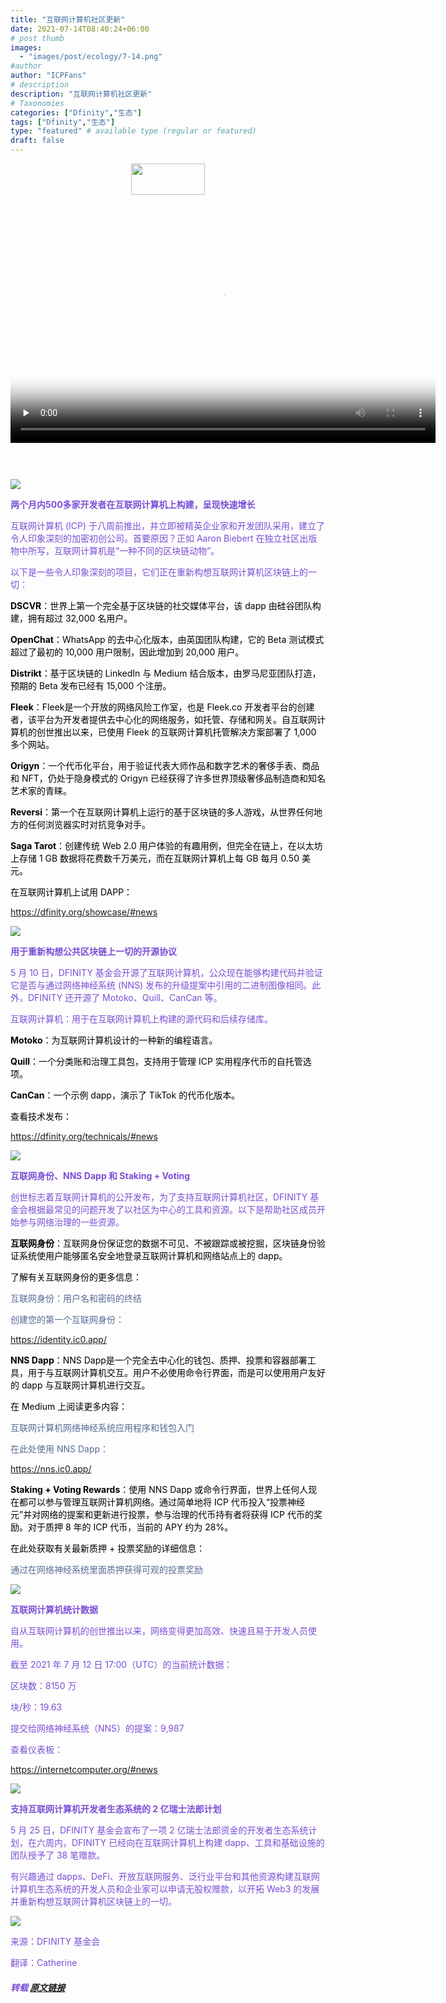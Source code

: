 ```yaml
---
title: "互联网计算机社区更新"
date: 2021-07-14T08:40:24+06:00
# post thumb
images:
  - "images/post/ecology/7-14.png"
#author
author: "ICPFans"
# description
description: "互联网计算机社区更新"
# Taxonomies
categories: ["Dfinity","生态"]
tags: ["Dfinity","生态"]
type: "featured" # available type (regular or featured)
draft: false
---
```


<center>
<img width = '118' height ='50' src ="https://mmbiz.qpic.cn/mmbiz_jpg/JUK5MT24wzO5kmTW67t1ty1icJD4eF8R53YZQlPrDSiaEZicTXyjqYxaGpLRbrZ76reKSpiaial6m10vLNBfYYibJhww/640?wx_fmt=jpeg&tp=webp&wxfrom=5&wx_lazy=1&wx_co=1"/>
</center>
<br>

<center>
<video id="video" height=380 width=680 controls="" preload="none" poster="http://mmbiz.qpic.cn/mmbiz_jpg/JUK5MT24wzPFd6L6nsiaOX28pPAR6z8KD1oyL9KuqdVpk58YqWAI7ltYDAVcU3rqDB0QCvBIcQDteg6zyRr9H1Q/0?wx_fmt=jpeg">
      <source id="mp4" src="http://mpvideo.qpic.cn/0bf2piabcaaanqaklc7otnqfa6wdcf5aaeia.f10002.mp4?dis_k=8ed01473fb83bdb8164bd1bdcadbd76c&amp;dis_t=1626333757&amp;spec_id=MzU1ODA4MjE5Ng%3D%3D1626335110&amp;vid=wxv_1957299405871464450&amp;format_id=10002&amp;support_redirect=1&amp;mmversion=false" type="video/mp4">
</video>
</center>

<br>

<center>
<img width = '22' height ='10' src ="https://mmbiz.qpic.cn/mmbiz_gif/JUK5MT24wzPv13Yhx8f5HJdwqvg2haiahDludaEbzkicWs0CSQPHQhynrIHnzsibkZDkiawQBFE7UHmicib1rNEkQDcw/640?wx_fmt=gif&tp=webp&wxfrom=5&wx_lazy=1"/>
</center>
<br>


![](https://mmbiz.qpic.cn/mmbiz_png/JUK5MT24wzPvBNco3fdjia6ucDvLNib4gWliaQiaPCD26NGQkGIUicca6g89CGnX1jE1jLAWXtT5YAXH6iciaVZBic4KxQ/640?wx_fmt=png&tp=webp&wxfrom=5&wx_lazy=1&wx_co=1)



<font color=#7A4FD6> **两个月内500多家开发者在互联网计算机上构建，呈现快速增长** <font>



互联网计算机 (ICP) 于八周前推出，并立即被精英企业家和开发团队采用，建立了令人印象深刻的加密初创公司。首要原因？正如 Aaron Biebert 在独立社区出版物中所写，互联网计算机是“一种不同的区块链动物”。



以下是一些令人印象深刻的项目，它们正在重新构想互联网计算机区块链上的一切：



<font color=#000000>**DSCVR**<font>：世界上第一个完全基于区块链的社交媒体平台，该 dapp 由硅谷团队构建，拥有超过 32,000 名用户。



<font color=#000000>**OpenChat**<font>：WhatsApp 的去中心化版本，由英国团队构建，它的 Beta 测试模式超过了最初的 10,000 用户限制，因此增加到 20,000 用户。



<font color=#000000>**Distrikt**<font>：基于区块链的 LinkedIn 与 Medium 结合版本，由罗马尼亚团队打造，预期的 Beta 发布已经有 15,000 个注册。



<font color=#000000>**Fleek**<font>：Fleek是一个开放的网络风险工作室，也是 Fleek.co 开发者平台的创建者，该平台为开发者提供去中心化的网络服务，如托管、存储和网关。自互联网计算机的创世推出以来，已使用 Fleek 的互联网计算机托管解决方案部署了 1,000 多个网站。



<font color=#000000>**Origyn**<font>：一个代币化平台，用于验证代表大师作品和数字艺术的奢侈手表、商品和 NFT，仍处于隐身模式的 Origyn 已经获得了许多世界顶级奢侈品制造商和知名艺术家的青睐。



<font color=#000000>**Reversi**<font>：第一个在互联网计算机上运行的基于区块链的多人游戏，从世界任何地方的任何浏览器实时对抗竞争对手。



<font color=#000000>**Saga Tarot**<font>：创建传统 Web 2.0 用户体验的有趣用例，但完全在链上，在以太坊上存储 1 GB 数据将花费数千万美元，而在互联网计算机上每 GB 每月 0.50 美元。



在互联网计算机上试用 DAPP：



https://dfinity.org/showcase/#news



![](https://mmbiz.qpic.cn/mmbiz_png/JUK5MT24wzPvBNco3fdjia6ucDvLNib4gWExrSIYIKtk76FBh00Xp7qW1rOo1IhthwuYEjxjDXkGfv4TjkknfSMg/640?wx_fmt=png&tp=webp&wxfrom=5&wx_lazy=1&wx_co=1)


<font color=#7A4FD6> **用于重新构想公共区块链上一切的开源协议**<font>



5 月 10 日，DFINITY 基金会开源了互联网计算机，公众现在能够构建代码并验证它是否与通过网络神经系统 (NNS) 发布的升级提案中引用的二进制图像相同。此外，DFINITY 还开源了 Motoko、Quill、CanCan 等。



互联网计算机：用于在互联网计算机上构建的源代码和后续存储库。



<font color=#000000>**Motoko**<font>：为互联网计算机设计的一种新的编程语言。



<font color=#000000>**Quill**<font>：一个分类账和治理工具包，支持用于管理 ICP 实用程序代币的自托管选项。



<font color=#000000>**CanCan**<font>：一个示例 dapp，演示了 TikTok 的代币化版本。



查看技术发布：



https://dfinity.org/technicals/#news



![](https://mmbiz.qpic.cn/mmbiz_png/JUK5MT24wzPvBNco3fdjia6ucDvLNib4gWHburyib2LXnFMUrBU5KE35XxB0w6iaBQv07yy5P4wk40xicZjicrHQOUrw/640?wx_fmt=png&tp=webp&wxfrom=5&wx_lazy=1&wx_co=1)


<font color=#7A4FD6> **互联网身份、NNS Dapp 和 Staking + Voting**<font>



创世标志着互联网计算机的公开发布，为了支持互联网计算机社区，DFINITY 基金会根据最常见的问题开发了以社区为中心的工具和资源。以下是帮助社区成员开始参与网络治理的一些资源。



<font color=#000000>**互联网身份**<font>：互联网身份保证您的数据不可见、不被跟踪或被挖掘，区块链身份验证系统使用户能够匿名安全地登录互联网计算机和网络站点上的 dapp。



了解有关互联网身份的更多信息：



<font color=#576b95>互联网身份：用户名和密码的终结<font>



创建您的第一个互联网身份：



https://identity.ic0.app/



<font color=#000000>**NNS Dapp**<font>：NNS Dapp是一个完全去中心化的钱包、质押、投票和容器部署工具，用于与互联网计算机交互。用户不必使用命令行界面，而是可以使用用户友好的 dapp 与互联网计算机进行交互。



在 Medium 上阅读更多内容：



<font color=#576b95>互联网计算机网络神经系统应用程序和钱包入门<font>



在此处使用 NNS Dapp：



https://nns.ic0.app/



**<font color=#000000>Staking + Voting Rewards<font>**：使用 NNS Dapp 或命令行界面，世界上任何人现在都可以参与管理互联网计算机网络。通过简单地将 ICP 代币投入“投票神经元”并对网络的提案和更新进行投票，参与治理的代币持有者将获得 ICP 代币的奖励。对于质押 8 年的 ICP 代币，当前的 APY 约为 28%。



在此处获取有关最新质押 + 投票奖励的详细信息：



<font color=#576b95>通过在网络神经系统里面质押获得可观的投票奖励<font>



![](https://mmbiz.qpic.cn/mmbiz_png/JUK5MT24wzPvBNco3fdjia6ucDvLNib4gWHcckxiaMpCtntISVzp4JoBJYqSAxxnS6UVZWqdxOAtqI8snOvJkrIhA/640?wx_fmt=png&tp=webp&wxfrom=5&wx_lazy=1&wx_co=1)

<font color=#7A4FD6>**互联网计算机统计数据**<font>



自从互联网计算机的创世推出以来，网络变得更加高效、快速且易于开发人员使用。



截至 2021 年 7 月 12 日 17:00（UTC）的当前统计数据：



区块数：8150 万

块/秒：19.63

提交给网络神经系统（NNS）的提案：9,987



查看仪表板：



https://internetcomputer.org/#news



![](https://mmbiz.qpic.cn/mmbiz_png/JUK5MT24wzPvBNco3fdjia6ucDvLNib4gWicaSOuHzLObfjwTMwJd7iaae5uztsCD8aXyAm6RFicdsFicyoc2ED2xcgg/640?wx_fmt=png&tp=webp&wxfrom=5&wx_lazy=1&wx_co=1)


<font color=#7A4FD6>**支持互联网计算机开发者生态系统的 2 亿瑞士法郎计划**<font>



5 月 25 日，DFINITY 基金会宣布了一项 2 亿瑞士法郎资金的开发者生态系统计划，在六周内，DFINITY 已经向在互联网计算机上构建 dapp、工具和基础设施的团队授予了 38 笔赠款。



有兴趣通过 dapps、DeFi、开放互联网服务、泛行业平台和其他资源构建互联网计算机生态系统的开发人员和企业家可以申请无股权赠款，以开拓 Web3 的发展并重新构想互联网计算机区块链上的一切。



![](https://mmbiz.qpic.cn/mmbiz_png/JUK5MT24wzPvBNco3fdjia6ucDvLNib4gWbvfhvWrbxedzsawL6QPV71dTRmibXvkSoGgmjPop7nhwNjrOxA5yiaQA/640?wx_fmt=png&tp=webp&wxfrom=5&wx_lazy=1&wx_co=1)


来源：DFINITY 基金会

翻译：Catherine

##### 转载 [原文链接](https://mp.weixin.qq.com/s/UqRUJ_B41gSn1JtESyUHzg)